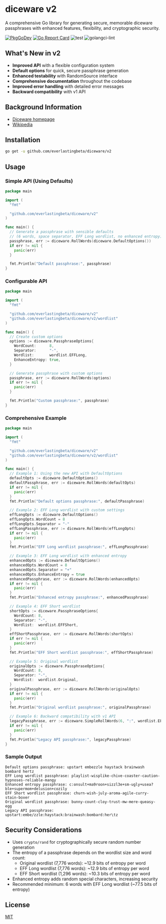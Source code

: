 # diceware v2

A comprehensive Go library for generating secure, memorable diceware passphrases with enhanced features, flexibility, and cryptographic security.

[![PkgGoDev](https://pkg.go.dev/badge/everlastingbeta/diceware)](https://pkg.go.dev/github.com/everlastingbeta/diceware)
[![Go Report Card](https://goreportcard.com/badge/everlastingbeta/diceware?style=flat-square)](https://goreportcard.com/report/everlastingbeta/diceware)
![test](https://github.com/everlastingbeta/diceware/workflows/test/badge.svg)
![golangci-lint](https://github.com/everlastingbeta/diceware/workflows/golangci-lint/badge.svg)

## What's New in v2

- **Improved API** with a flexible configuration system
- **Default options** for quick, secure passphrase generation
- **Enhanced testability** with RandomSource interface
- **Comprehensive documentation** throughout the codebase
- **Improved error handling** with detailed error messages
- **Backward compatibility** with v1 API

## Background Information

- [Diceware homepage](http://diceware.com)
- [Wikipedia](https://en.wikipedia.org/wiki/Diceware)

## Installation

```sh
go get -u github.com/everlastingbeta/diceware/v2
```

## Usage

### Simple API (Using Defaults)

```go
package main

import (
  "fmt"

  "github.com/everlastingbeta/diceware/v2"
)

func main() {
  // Generate a passphrase with sensible defaults
  // (6 words, space separator, EFF Long wordlist, no enhanced entropy)
  passphrase, err := diceware.RollWords(diceware.DefaultOptions())
  if err != nil {
    panic(err)
  }

  fmt.Println("Default passphrase:", passphrase)
}
```

### Configurable API

```go
package main

import (
  "fmt"

  "github.com/everlastingbeta/diceware/v2"
  "github.com/everlastingbeta/diceware/v2/wordlist"
)

func main() {
  // Create custom options
  options := diceware.PassphraseOptions{
    WordCount:      8,
    Separator:      "-",
    Wordlist:       wordlist.EFFLong,
    EnhanceEntropy: true,
  }

  // Generate passphrase with custom options
  passphrase, err := diceware.RollWords(options)
  if err != nil {
    panic(err)
  }

  fmt.Println("Custom passphrase:", passphrase)
}
```

### Comprehensive Example

```go
package main

import (
  "fmt"

  "github.com/everlastingbeta/diceware/v2"
  "github.com/everlastingbeta/diceware/v2/wordlist"
)

func main() {
  // Example 1: Using the new API with DefaultOptions
  defaultOpts := diceware.DefaultOptions()
  defaultPassphrase, err := diceware.RollWords(defaultOpts)
  if err != nil {
    panic(err)
  }
  fmt.Println("Default options passphrase:", defaultPassphrase)

  // Example 2: EFF Long wordlist with custom settings
  effLongOpts := diceware.DefaultOptions()
  effLongOpts.WordCount = 8
  effLongOpts.Separator = "-"
  effLongPassphrase, err := diceware.RollWords(effLongOpts)
  if err != nil {
    panic(err)
  }
  fmt.Println("EFF Long wordlist passphrase:", effLongPassphrase)

  // Example 3: EFF Long wordlist with enhanced entropy
  enhancedOpts := diceware.DefaultOptions()
  enhancedOpts.WordCount = 8
  enhancedOpts.Separator = "+"
  enhancedOpts.EnhanceEntropy = true
  enhancedPassphrase, err := diceware.RollWords(enhancedOpts)
  if err != nil {
    panic(err)
  }
  fmt.Println("Enhanced entropy passphrase:", enhancedPassphrase)

  // Example 4: EFF Short wordlist
  shortOpts := diceware.PassphraseOptions{
    WordCount: 8,
    Separator: "-",
    Wordlist:  wordlist.EFFShort,
  }
  effShortPassphrase, err := diceware.RollWords(shortOpts)
  if err != nil {
    panic(err)
  }
  fmt.Println("EFF Short wordlist passphrase:", effShortPassphrase)

  // Example 5: Original wordlist
  originalOpts := diceware.PassphraseOptions{
    WordCount: 8,
    Separator: "-",
    Wordlist:  wordlist.Original,
  }
  originalPassphrase, err := diceware.RollWords(originalOpts)
  if err != nil {
    panic(err)
  }
  fmt.Println("Original wordlist passphrase:", originalPassphrase)

  // Example 6: Backward compatibility with v1 API
  legacyPassphrase, err := diceware.SimpleRollWords(6, ":", wordlist.EFFLong, true)
  if err != nil {
    panic(err)
  }
  fmt.Println("Legacy API passphrase:", legacyPassphrase)
}
```

### Sample Output

```
Default options passphrase: upstart embezzle haystack brainwash bombard hertz
EFF Long wordlist passphrase: playlist-wisplike-chive-coaster-caution-hypnoses-reliable-mangy
Enhanced entropy passphrase: c:onsult+ma9roon+sizzl3e+sm-ugly+usea?ble+supermom+delusion+cozily
EFF Short wordlist passphrase: churn-wish-july-aroma-agile-curry-stain-boxer
Original wordlist passphrase: bunny-count-cloy-trust-mw-mere-queasy-egg
Legacy API passphrase: upstart:embe/zzle:haystack:brainwash:bombard:her\tz
```

## Security Considerations

- Uses `crypto/rand` for cryptographically secure random number generation
- The entropy of a passphrase depends on the wordlist size and word count:
  - Original wordlist (7,776 words): ~12.9 bits of entropy per word
  - EFF Long wordlist (7,776 words): ~12.9 bits of entropy per word
  - EFF Short wordlist (1,296 words): ~10.3 bits of entropy per word
- Enhanced entropy adds random special characters, increasing security
- Recommended minimum: 6 words with EFF Long wordlist (~77.5 bits of entropy)

## License

[MIT](https://github.com/everlastingbeta/diceware/blob/main/LICENSE)
